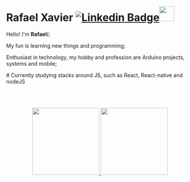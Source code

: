 


# Rafael Xavier [![Linkedin Badge](https://img.shields.io/badge/Linkedin-009?style=for-the-badge&logo=linkedin&logoColor=white)](https://www.linkedin.com/in/rafael-xavier-b263a5a0/)<img src="https://encrypted-tbn0.gstatic.com/images?q=tbn:ANd9GcRP8r24EKLamsTz4CUJCqH3lvxSTNvkyjU5Sg&usqp=CAU" width="40px">

<div>
<p>Hello! I'm <strong>Rafael</strong>(: </p>
<p>My fun is learning new things and programming;</p>
<p>Enthusiast in technology, my hobby and profession are Arduino projects, systems and mobile;</p>
# Currently studying stacks around JS, such as React, React-native and nodeJS
</div>

<br><br>

<div align="center" >
  <a href="https://github.com/rafaxavier">
  <img height="180em" src="https://github-readme-stats.vercel.app/api?username=rafaxavier&show_icons=true&theme=dracula&include_all_commits=true&count_private=true"/>
  <img height="180em" src="https://github-readme-stats.vercel.app/api/top-langs/?username=rafaxavier&layout=compact&langs_count=10&theme=dracula"/>
</div>
